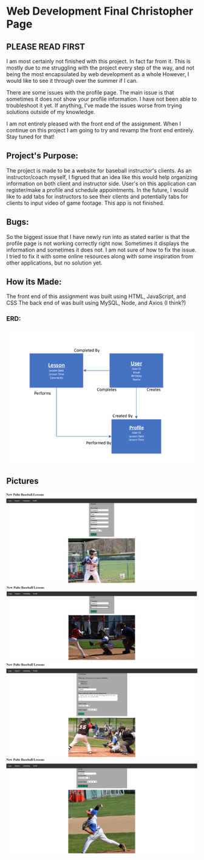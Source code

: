 # Web Development Final Christopher Page

## PLEASE READ FIRST

I am most certainly not finished with this project. In fact far from it.
This is mostly due to me struggling with the project every step of the way, and not being the most encapsulated by web development as a whole
However, I would like to see it through over the summer if I can.

There are some issues with the profile page. The main issue is that sometimes it does not show your profile information.
I have not been able to troubleshoot it yet. If anything, I've made the issues worse from trying solutions outside of my knowledge.

I am not entirely pleased with the front end of the assignment. When I continue on this project I am going to try and revamp the front end entirely.
Stay tuned for that!


## Project's Purpose:

The project is made to be a website for baseball instructor's clients.
As an instructor/coach myself, I figrued that an idea like this would help organizing information on both client and instructor side.
User's on this application can register/make a profile and schedule appointments.
In the future, I would like to add tabs for instructors to see their clients and potentially tabs for clients to input video of game footage.
This app is not finished.


## Bugs:

So the biggest issue that I have newly run into as stated earlier is that the profile page is not working correctly right now.
Sometimes it displays the information and sometimes it does not.
I am not sure of how to fix the issue.
I tried to fix it with some online resources along with some inspiration from other applications, but no solution yet.


## How its Made:

The front end of this assignment was built using HTML, JavaScript, and CSS
The back end of was built using MySQL, Node, and Axios (I think?)

### ERD:

![ERD](https://github.com/cpage315/Web-Development-Final-Christopher-Page/blob/main/Final/public/images/ERD.png)

## Pictures

![Test1](https://github.com/cpage315/Web-Development-Final-Christopher-Page/blob/main/Final/public/images/Test1.png)
![Test2](https://github.com/cpage315/Web-Development-Final-Christopher-Page/blob/main/Final/public/images/Test2.png)
![Test3](https://github.com/cpage315/Web-Development-Final-Christopher-Page/blob/main/Final/public/images/Test3.png)
![Test4](https://github.com/cpage315/Web-Development-Final-Christopher-Page/blob/main/Final/public/images/Test4.png)

